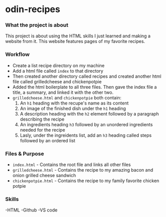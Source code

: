 # odin-recipes
### What the project is about
This project is about using the HTML skills I just learned and making a website from it. This website features pages of my favorite recipes.  
### Workflow
- Create a list recipe directory on my machine
- Add a html file called `index` to that directory 
- Then created another directory called recipes and created another html file called grilledcheese and chickenpotpie
- Added the html boilerplate to all three files. Then gave the index file a title, a summary, and linked it with the other two.
-  `grilledcheese.html` and `chickenpotpie` both contain:
    1. An `h1` heading with the recupe's name as its content
    2. An image of the finished dish under the `h1` heading
    3. A description heading with the `h2` element followed by a paragraph describing the recipe
    4. An ingredients heading `h3` followed by an unordered ingredients needed for the recipe
    5. Lasly, under the ingreidents list, add an `h3` heading called steps followed by an ordered list
  
### Files & Purpose
- `index.html` - Contains the root file and links all other files
- `grilledcheese.html` - Contains the recipe to my amazing bacon and onion grilled cheese sandwich
- `chickenpotpie.html` - Contains the recipe to my family favorite chicken potpie

### Skills
-HTML
-Github
-VS code
    
